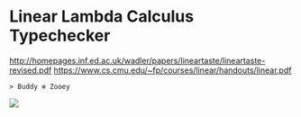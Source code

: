 # Linear Lambda Calculus Typechecker

http://homepages.inf.ed.ac.uk/wadler/papers/lineartaste/lineartaste-revised.pdf
https://www.cs.cmu.edu/~fp/courses/linear/handouts/linear.pdf

`> Buddy ⊗ Zooey`

![](https://farm2.staticflickr.com/1737/42633488751_a04a01730a_b.jpg)